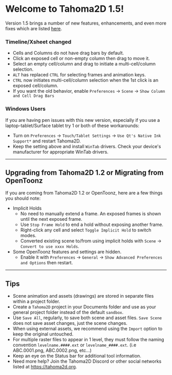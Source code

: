 # Welcome to Tahoma2D 1.5!

Version 1.5 brings a number of new features, enhancements, and even more fixes which are listed [here](https://github.com/tahoma2d/tahoma2d/releases/tag/v1.5).

### Timeline/Xsheet changed

- Cells and Columns do not have drag bars by default.
- Click an exposed cell or non-empty column then drag to move it.
- Select an empty cell/column and drag to initiate a multi-cell/column selection.
- `ALT` has replaced `CTRL` for selecting frames and animation keys.
- `CTRL` now initiates multi-cell/column selection when the 1st click is an exposed cell/column.
- If you want the old behavior, enable `Preferences` -> `Scene` -> `Show Column and Cell Drag Bars`

### Windows Users

If you are having pen issues with this new version, especially if you use a laptop-tablet/Surface tablet try 1 or both of these workarounds:
- Turn on `Preferences` -> `Touch/Tablet Settings` -> `Use Qt's Native Ink Support*` and restart Tahoma2D.
- Keep the setting above and install `WinTab` drivers. Check your device's manufacturer for appropriate WinTab drivers.

-----

## Upgrading from Tahoma2D 1.2 or Migrating from OpenToonz

If you are coming from Tahoma2D 1.2 or OpenToonz, here are a few things you should note:
- Implicit Holds
  - No need to manually extend a frame. An exposed frames is shown until the next exposed frame.
  - Use `Stop Frame Hold` to end a hold without exposing another frame.
  - Right-click any cell and select `Toggle Implicit Hold` to switch modes.
  - Converted existing scene to/from using implicit holds with `Scene` -> `Convert to use xxxx Holds`.
- Some OpenToonz features and settings are hidden.
  - Enable it with `Preferences` -> `General` -> `Show Advanced Preferences and Options` then restart.

-----
## Tips
- Scene animation and assets (drawings) are stored in separate files within a project folder.
- Create a `Tahoma2D` project in your Documents folder and use as your general project folder instead of the default `sandbox`.
- Use `Save All`, regularly, to save both scene and asset files. `Save Scene` does not save asset changes, just the scene changes.
- When using external assets, we recommend using the `Import` option to keep the original untouched.
- For multiple raster files to appear in 1 level, they must follow the naming convention `levelname.####.ext` or `levelname_####.ext`. (i.e ABC.0001.png, ABC.0002.png, etc...)
- Keep an eye on the Status bar for additional tool information.
- Need more help? Join the Tahoma2D Discord or other social networks listed at https://tahoma2d.org.